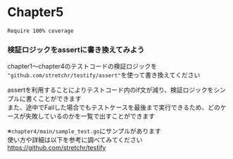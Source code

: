 # Chapter5
`Require 100% coverage`

### 検証ロジックをassertに書き換えてみよう
chapter1〜chapter4のテストコードの検証ロジックを<br> 
`"github.com/stretchr/testify/assert"`を使って書き換えてください<br> 

assertを利用することによりテストコード内のif文が減り、検証ロジックをシンプルに書くことができます<br> 
また、途中でFailした場合でもテストケースを最後まで実行できるため、どのケースが失敗しているのかを一覧で出すことができます<br> 

※`chapter4/main/sample_test.go`にサンプルがあります<br> 
使い方や詳細は以下を参考に調べてみてください<br> 
https://github.com/stretchr/testify
